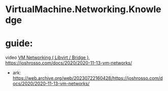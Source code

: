 # VirtualMachine.Networking.Knowledge
# guide:
video [VM Networking ( Libvirt / Bridge )](https://youtu.be/6435eNKpyYw), https://joshrosso.com/docs/2020/2020-11-13-vm-networks/
- ark: https://web.archive.org/web/20230722160428/https://joshrosso.com/docs/2020/2020-11-13-vm-networks/
